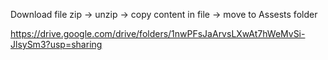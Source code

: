 Download file zip -> unzip -> copy content in file -> move to Assests folder

https://drive.google.com/drive/folders/1nwPFsJaArvsLXwAt7hWeMvSi-JlsySm3?usp=sharing